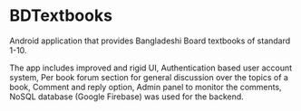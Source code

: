 # BDTextbooks

Android application that provides Bangladeshi Board textbooks of standard 1-10.

The app includes improved and rigid UI, 
Authentication based user account system,
Per book forum section for general discussion over the topics of a book,
Comment and reply option, 
Admin panel to monitor the comments,
NoSQL database (Google Firebase) was used for the backend.
